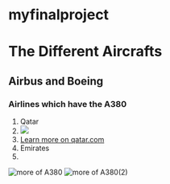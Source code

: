 # myfinalproject
<!DOCTYPE html>
<html>
    <head>
        <meta charset="utf-8">
        <title>My Final Project: The Difference Between Aircrafts</title>
    </head>
    <body>
        <h1>The Different Aircrafts</h1>
        <h2>Airbus and Boeing</h2>
        <h3>Airlines which have the A380</h3>
        <ol>
            <li>Qatar</li>
            <li><img src="https://puui.qpic.cn/vpic/0/k0789viwoc7.png/0"></li>
            <li><a href="https://www.qatar.com/">Learn more on qatar.com</a></li>
            <li>Emirates</li>
            <li><img src=""></li>
        </ol>
        <img src="https://img0.baidu.com/it/u=3612550403,923152265&fm=253&fmt=auto&app=120&f=JPEG?w=851&h=500" alt="more of A380"> 
        <img src="https://n.sinaimg.cn/translate/600/w1920h1080/20190214/zzm1-hswimzz3897264.jpg" alt="more of A380(2)">   
    </body>
</html>
